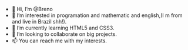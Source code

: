 - 👋 Hi, I’m @Breno
- 👀 I’m interested in programation and mathematic and english,(I m from and live in Brazil shh!).
- 🌱 I’m currently learning HTML5 and CSS3.
- 💞️ I’m looking to collaborate on big projects.
- 📫 You can reach me with my interests.
